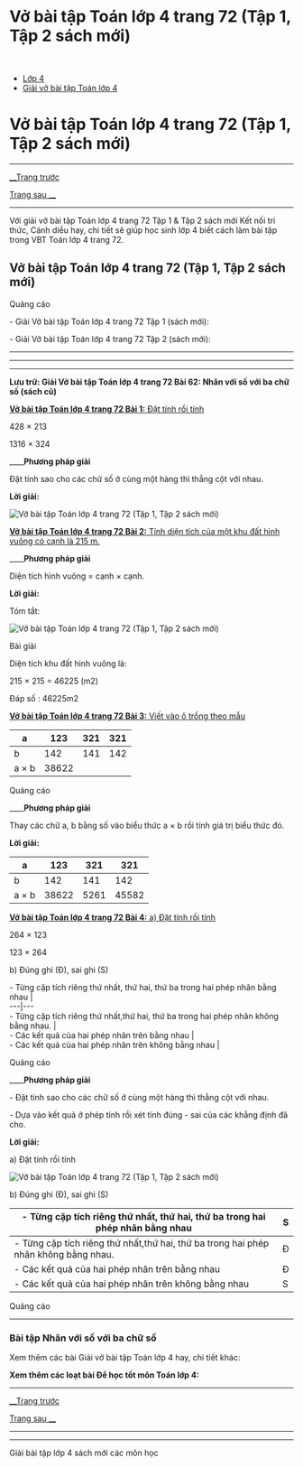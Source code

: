 # Vở bài tập Toán lớp 4 trang 72 (Tập 1, Tập 2 sách mới)

﻿

  * [Lớp 4](https://vietjack.com/series/lop-4.jsp)
  * [Giải vở bài tập Toán lớp 4](https://vietjack.com/giai-vo-bai-tap-toan-4/index.jsp)



# Vở bài tập Toán lớp 4 trang 72 (Tập 1, Tập 2 sách mới)

* * *

[__Trang trước](https://vietjack.com/giai-vo-bai-tap-toan-4/bai-61-gioi-thieu-nhan-nham-so-co-hai-chu-so-voi-11.jsp)

[Trang sau __](https://vietjack.com/giai-vo-bai-tap-toan-4/bai-63-nhan-voi-so-co-ba-chu-so.jsp)

* * *

Với giải vở bài tập Toán lớp 4 trang 72 Tập 1 & Tập 2 sách mới Kết nối tri thức, Cánh diều hay, chi tiết sẽ giúp học sinh lớp 4 biết cách làm bài tập trong VBT Toán lớp 4 trang 72.

## Vở bài tập Toán lớp 4 trang 72 (Tập 1, Tập 2 sách mới)

Quảng cáo

\- Giải Vở bài tập Toán lớp 4 trang 72 Tập 1 (sách mới):

\- Giải Vở bài tập Toán lớp 4 trang 72 Tập 2 (sách mới):

* * *

* * *

* * *

**Lưu trữ: Giải Vở bài tập Toán lớp 4 trang 72 Bài 62: Nhân với số với ba chữ số (sách cũ)**

[**Vở bài tập Toán lớp 4 trang 72 Bài 1:** Đặt tính rồi tính ](https://vietjack.com/giai-vo-bai-tap-toan-4/bai-1-trang-72-vbt-toan-4-tap-1.jsp)

428 × 213

1316 × 324

____**Phương pháp giải**

Đặt tính sao cho các chữ số ở cùng một hàng thì thẳng cột với nhau. 

**Lời giải:**

![Vở bài tập Toán lớp 4 trang 72 \(Tập 1, Tập 2 sách mới\)](https://vietjack.com/giai-vo-bai-tap-toan-4/images/bai-1-trang-72-vbt-toan-4-tap-1.PNG)

[**Vở bài tập Toán lớp 4 trang 72 Bài 2:** Tính diện tích của một khu đất hình vuông có cạnh là 215 m.](https://vietjack.com/giai-vo-bai-tap-toan-4/bai-2-trang-72-vbt-toan-4-tap-1.jsp)

____**Phương pháp giải**

Diện tích hình vuông = cạnh × cạnh.

**Lời giải:**

Tóm tắt:

![Vở bài tập Toán lớp 4 trang 72 \(Tập 1, Tập 2 sách mới\)](https://vietjack.com/giai-vo-bai-tap-toan-4/images/bai-2-trang-72-vbt-toan-4-tap-1.PNG)

Bài giải

Diện tích khu đất hình vuông là:

215 × 215 = 46225 (m2)

Đáp số : 46225m2

[**Vở bài tập Toán lớp 4 trang 72 Bài 3:** Viết vào ô trống theo mẫu ](https://vietjack.com/giai-vo-bai-tap-toan-4/bai-3-trang-72-vbt-toan-4-tap-1.jsp)

a | 123 | 321 | 321  
---|---|---|---  
b | 142 | 141 | 142  
a × b | 38622 |  |   
  
Quảng cáo

____**Phương pháp giải**

Thay các chữ a, b bằng số vào biểu thức a × b rồi tính giá trị biểu thức đó. 

**Lời giải:**

a | 123 | 321 | 321  
---|---|---|---  
b | 142 | 141 | 142  
a × b | 38622 | 5261 | 45582  
  
[**Vở bài tập Toán lớp 4 trang 72 Bài 4:** a) Đặt tính rồi tính ](https://vietjack.com/giai-vo-bai-tap-toan-4/bai-4-trang-72-vbt-toan-4-tap-1.jsp)

264 × 123

123 × 264

b) Đúng ghi (Đ), sai ghi (S)

\- Từng cặp tích riêng thứ nhất, thứ hai, thứ ba trong hai phép nhân bằng nhau |   
---|---  
\- Từng cặp tích riêng thứ nhất,thứ hai, thứ ba trong hai phép nhân không bằng nhau. |   
\- Các kết quả của hai phép nhân trên bằng nhau |   
\- Các kết quả của hai phép nhân trên không bằng nhau |   
  
Quảng cáo

____**Phương pháp giải**

\- Đặt tính sao cho các chữ số ở cùng một hàng thì thẳng cột với nhau. 

\- Dựa vào kết quả ở phép tính rồi xét tính đúng - sai của các khẳng định đã cho. 

**Lời giải:**

a) Đặt tính rồi tính

![Vở bài tập Toán lớp 4 trang 72 \(Tập 1, Tập 2 sách mới\)](https://vietjack.com/giai-vo-bai-tap-toan-4/images/bai-4-trang-72-vbt-toan-4-tap-1.PNG)

b) Đúng ghi (Đ), sai ghi (S)

\- Từng cặp tích riêng thứ nhất, thứ hai, thứ ba trong hai phép nhân bằng nhau | S  
---|---  
\- Từng cặp tích riêng thứ nhất,thứ hai, thứ ba trong hai phép nhân không bằng nhau. | Đ  
\- Các kết quả của hai phép nhân trên bằng nhau | Đ  
\- Các kết quả của hai phép nhân trên không bằng nhau | S  
  
Quảng cáo

* * *

### **Bài tập Nhân với số với ba chữ số**

Xem thêm các bài Giải vở bài tập Toán lớp 4 hay, chi tiết khác:

**Xem thêm các loạt bài Để học tốt môn Toán lớp 4:**

* * *

[__Trang trước](https://vietjack.com/giai-vo-bai-tap-toan-4/bai-61-gioi-thieu-nhan-nham-so-co-hai-chu-so-voi-11.jsp)

[Trang sau __](https://vietjack.com/giai-vo-bai-tap-toan-4/bai-63-nhan-voi-so-co-ba-chu-so.jsp)

* * *

* * *

Giải bài tập lớp 4 sách mới các môn học
